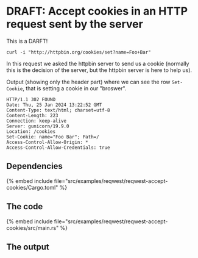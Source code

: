 # DRAFT: Accept cookies in an HTTP request sent by the server

This is a DARFT!

```
curl -i "http://httpbin.org/cookies/set?name=Foo+Bar"
```

In this request we asked the httpbin server to send us a cookie (normally this is the decision of the server, but the httpbin server is here to help us).

Output (showing only the header part) where we can see the row `Set-Cookie`, that is setting a cookie in our "broswer".

```
HTTP/1.1 302 FOUND
Date: Thu, 25 Jan 2024 13:22:52 GMT
Content-Type: text/html; charset=utf-8
Content-Length: 223
Connection: keep-alive
Server: gunicorn/19.9.0
Location: /cookies
Set-Cookie: name="Foo Bar"; Path=/
Access-Control-Allow-Origin: *
Access-Control-Allow-Credentials: true
```


## Dependencies

{% embed include file="src/examples/reqwest/reqwest-accept-cookies/Cargo.toml" %}

## The code

{% embed include file="src/examples/reqwest/reqwest-accept-cookies/src/main.rs" %}

## The output


